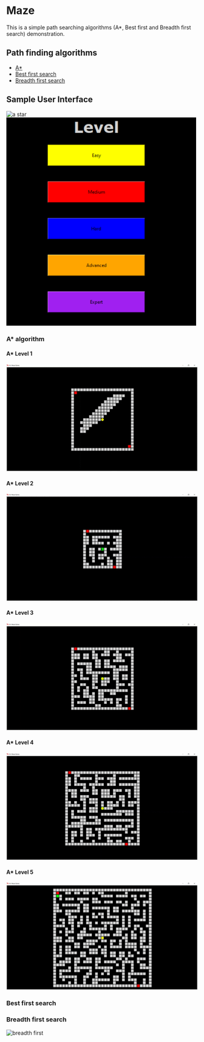 # Maze
This is a simple path searching algorithms (A*, Best first and Breadth first search) demonstration. 

## Path finding algorithms
- [A*](#a)
- [Best first search](#best-first-search)
- [Breadth first search](#breadth-first-search)

## Sample User Interface
![a star](https://github.com/yujune/Maze/blob/master/screenshots/HomeMae.PNG)
![level](https://github.com/yujune/Maze/blob/master/screenshots/levelMaze.PNG)

### A* algorithm
#### A* Level 1
![A* level 1](https://github.com/yujune/Maze/blob/master/screenshots/Astar1.gif)
#### A* Level 2
![A* level 2](https://github.com/yujune/Maze/blob/master/screenshots/Astar2.gif)
#### A* Level 3
![A* level 3](https://github.com/yujune/Maze/blob/master/screenshots/Astar3.gif)
#### A* Level 4
![A* level 4](https://github.com/yujune/Maze/blob/master/screenshots/Astar4.gif)
#### A* Level 5
![A* level 5](https://github.com/yujune/Maze/blob/master/screenshots/Astar5.gif)

### Best first search

### Breadth first search
![breadth first]()


